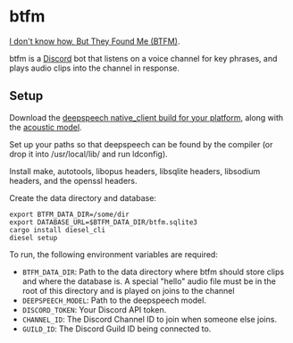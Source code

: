 # btfm

[I don't know how, But They Found Me (BTFM)](https://www.youtube.com/watch?v=hslfuqhtn7A).

btfm is a [Discord](https://discordapp.com) bot that listens on a voice channel for key phrases, and
plays audio clips into the channel in response.


## Setup

Download the [deepspeech native_client build for your
platform](https://github.com/mozilla/DeepSpeech/releases/tag/v0.7.0), along
with the
[acoustic model](https://github.com/mozilla/DeepSpeech/releases/download/v0.7.0/deepspeech-0.7.0-models.pbmm).

Set up your paths so that deepspeech can be found by the compiler (or drop it into /usr/local/lib/ and run ldconfig).

Install make, autotools, libopus headers, libsqlite headers, libsodium headers, and the openssl headers.

Create the data directory and database:

```
export BTFM_DATA_DIR=/some/dir
export DATABASE_URL=$BTFM_DATA_DIR/btfm.sqlite3
cargo install diesel_cli
diesel setup
```

To run, the following environment variables are required:

  * `BTFM_DATA_DIR`: Path to the data directory where btfm should store clips
    and where the database is. A special "hello" audio file must be in the
    root of this directory and is played on joins to the channel
  * `DEEPSPEECH_MODEL`: Path to the deepspeech model.
  * `DISCORD_TOKEN`: Your Discord API token.
  * `CHANNEL_ID`: The Discord Channel ID to join when someone else joins.
  * `GUILD_ID`: The Discord Guild ID being connected to.
